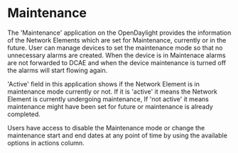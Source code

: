 # Maintenance

The 'Maintenance' application on the OpenDaylight provides the information of the Network Elements which are set for Maintenance, currently or in the future.
User can manage devices to set the maintenance mode so that no unnecessary alarms are created. 
When the device is in Maintenace alarms are not forwarded to DCAE and when the device maintenance is turned off the alarms will start flowing again.

'Active' field in this application shows if the Network Element is in maintenance mode currently or not.
If it is 'active' it means the Network Element is currently undergoing maintenance, If 'not active' it means maintenance might have been set for future or maintenance is already completed.

Users have access to disable the Maintenance mode or change the maintenance start and end dates at any point of time by using the  available options in actions column.
